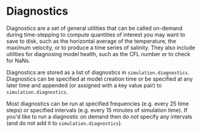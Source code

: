 # Diagnostics

Diagnostics are a set of general utilities that can be called on-demand during time-stepping to compute quantities of
interest you may want to save to disk, such as the horizontal average of the temperature, the maximum velocity, or to
produce a time series of salinity. They also include utilities for diagnosing model health, such as the CFL number or
to check for NaNs.

Diagnostics are stored as a list of diagnostics in `simulation.diagnostics`. Diagnostics can be specified at model creation
time or be specified at any later time and appended (or assigned with a key value pair) to `simulation.diagnostics`.

Most diagnostics can be run at specified frequencies (e.g. every 25 time steps) or specified intervals (e.g. every
15 minutes of simulation time). If you'd like to run a diagnostic on demand then do not specify any intervals
(and do not add it to `simulation.diagnostics`).
